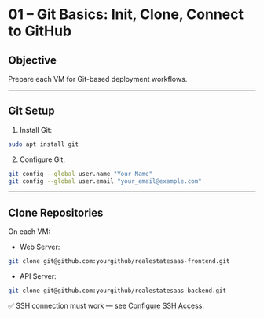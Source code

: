 # 01 – Git Basics: Init, Clone, Connect to GitHub
## Objective
Prepare each VM for Git-based deployment workflows.

---

## Git Setup

1. Install Git:
```bash
sudo apt install git
```

2. Configure Git:
```bash
git config --global user.name "Your Name"
git config --global user.email "your_email@example.com"
```

---

## Clone Repositories

On each VM:
- Web Server:
```bash
git clone git@github.com:yourgithub/realestatesaas-frontend.git
```

- API Server:
```bash
git clone git@github.com:yourgithub/realestatesaas-backend.git
```

✅ SSH connection must work — see [Configure SSH Access](../vm-setup/05_configure_ssh.md).
